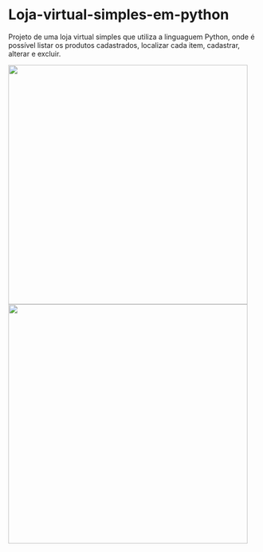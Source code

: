 # Loja-virtual-simples-em-python
Projeto de uma loja virtual simples que utiliza a linguaguem Python, onde é possível listar os produtos cadastrados, localizar cada item, cadastrar, alterar e excluir.

<img src="https://github.com/miqueiasrodrigues/Loja-virtual-simples-em-python/blob/main/assets/images/1.PNG" width="480">

<img src="https://github.com/miqueiasrodrigues/Loja-virtual-simples-em-python/blob/main/assets/images/2.PNG" width="480">


